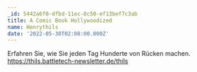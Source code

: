```yaml
---
_id: 5442a6f0-dfbd-11ec-8c50-ef13bef7c3ab
title: A Comic Book Hollywoodized
name: Henrythils
date: '2022-05-30T02:08:00.000Z'
---
```

Erfahren Sie, wie Sie jeden Tag Hunderte von Rücken machen. https://thils.battletech-newsletter.de/thils

